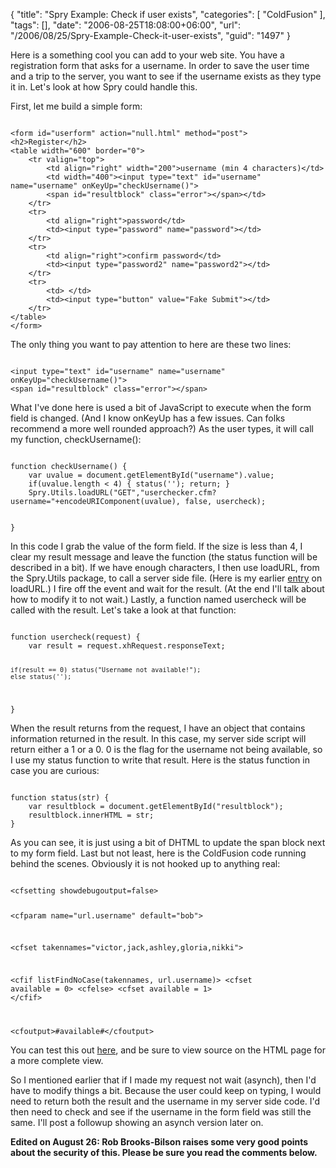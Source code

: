 {
	"title": "Spry Example: Check if user exists",
	"categories": [
		"ColdFusion"
	],
	"tags": [],
	"date": "2006-08-25T18:08:00+06:00",
	"url": "/2006/08/25/Spry-Example-Check-it-user-exists",
	"guid": "1497"
}

Here is a something cool you can add to your web site. You have a registration form that asks for a username. In order to save the user time and a trip to the server, you want to see if the username exists as they type it in. Let's look at how Spry could handle this. 

First, let me build a simple form:
<!--more-->
<code>
&lt;form id="userform" action="null.html" method="post"&gt;
&lt;h2&gt;Register&lt;/h2&gt;
&lt;table width="600" border="0"&gt;
	&lt;tr valign="top"&gt;
		&lt;td align="right" width="200"&gt;username (min 4 characters)&lt;/td&gt;
		&lt;td width="400"&gt;&lt;input type="text" id="username" name="username" onKeyUp="checkUsername()"&gt;
		&lt;span id="resultblock" class="error"&gt;&lt;/span&gt;&lt;/td&gt;
	&lt;/tr&gt;
	&lt;tr&gt;
		&lt;td align="right"&gt;password&lt;/td&gt;
		&lt;td&gt;&lt;input type="password" name="password"&gt;&lt;/td&gt;
	&lt;/tr&gt;
	&lt;tr&gt;
		&lt;td align="right"&gt;confirm password&lt;/td&gt;
		&lt;td&gt;&lt;input type="password2" name="password2"&gt;&lt;/td&gt;
	&lt;/tr&gt;
	&lt;tr&gt;
		&lt;td&gt;&nbsp;&lt;/td&gt;
		&lt;td&gt;&lt;input type="button" value="Fake Submit"&gt;&lt;/td&gt;
	&lt;/tr&gt;
&lt;/table&gt;
&lt;/form&gt;
</code>

The only thing you want to pay attention to here are these two lines:

<code>
&lt;input type="text" id="username" name="username" onKeyUp="checkUsername()"&gt;
&lt;span id="resultblock" class="error"&gt;&lt;/span&gt;
</code>

What I've done here is used a bit of JavaScript to execute when the form field is changed. (And I know onKeyUp has a few issues. Can folks recommend a more well rounded approach?) As the user types, it will call my function, checkUsername():

<code>
function checkUsername() {
	var uvalue = document.getElementById("username").value;
	if(uvalue.length &lt; 4) { status(''); return; }
	Spry.Utils.loadURL("GET","userchecker.cfm?username="+encodeURIComponent(uvalue), false, usercheck);
	
}
</code>

In this code I grab the value of the form field. If the size  is less than 4, I clear my result message and leave the function (the status function will be described in a bit). If we have enough characters, I then use loadURL, from the Spry.Utils package, to call a server side file. (Here is my earlier <a href="http://ray.camdenfamily.com/index.cfm/2006/7/12/Sending-Data-with-Spry">entry</a> on loadURL.) I fire off the event and wait for the result. (At the end I'll talk about how to modify it to not wait.) Lastly, a function named usercheck will be called with the result. Let's take a look at that function:

<code>
function usercheck(request) {
	var result = request.xhRequest.responseText;
	
	if(result == 0) status("Username not available!");
	else status('');
}
</code>

When the result returns from the request, I have an object that contains information returned in the result. In this case, my server side script will return either a 1 or a 0. 0 is the flag for the username not being available, so I use my status function to write that result. Here is the status function in case you are curious:

<code>
function status(str) {
	var resultblock = document.getElementById("resultblock");
	resultblock.innerHTML = str;	
}
</code>

As you can see, it is just using a bit of DHTML to update the span block next to my form field. Last but not least, here is the ColdFusion code running behind the scenes. Obviously it is not hooked up to anything real:

<code>
&lt;cfsetting showdebugoutput=false&gt;

&lt;cfparam name="url.username" default="bob"&gt;

&lt;cfset takennames="victor,jack,ashley,gloria,nikki"&gt;

&lt;cfif listFindNoCase(takennames, url.username)&gt;
	&lt;cfset available = 0&gt;
&lt;cfelse&gt;
	&lt;cfset available = 1&gt;
&lt;/cfif&gt;

&lt;cfoutput&gt;#available#&lt;/cfoutput&gt;
</code>

You can test this out <a href="http://ray.camdenfamily.com/demos/spryuser">here</a>, and be sure to view source on the HTML page for a more complete view. 

So I mentioned earlier that if I made my request not wait (asynch), then I'd have to modify things a bit. Because the user could keep on typing, I would need to return both the result and the username in my server side code. I'd then need to check and see if the username in the form field was still the same. I'll post a followup showing an asynch version later on.

<b>Edited on August 26: Rob Brooks-Bilson raises some very good points about the security of this. Please be sure you read the comments below.</b>